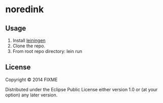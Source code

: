 # noredink


## Usage


1. Install [leiningen](http://leiningen.org/#install)
2. Clone the repo.
3. From root repo directory: lein run


## License

Copyright © 2014 FIXME

Distributed under the Eclipse Public License either version 1.0 or (at
your option) any later version.
